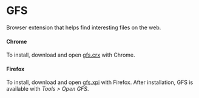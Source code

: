 GFS
===

Browser extension that helps find interesting files on the web.

#### Chrome
To install, download and open [gfs.crx](https://github.com/francoijs/gfs/blob/master/gfs.crx?raw=true) with Chrome.

#### Firefox
To install, download and open [gfs.xpi](https://github.com/francoijs/gfs/blob/master/gfs.xpi?raw=true) with Firefox.
After installation, GFS is available with _Tools > Open GFS_.
